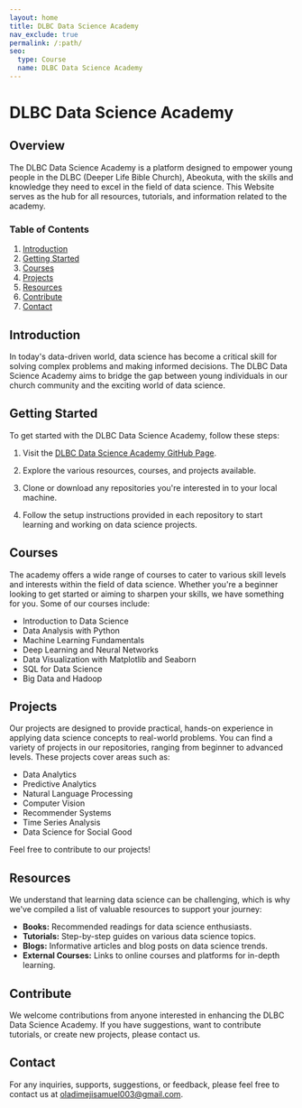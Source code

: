```yaml
---
layout: home
title: DLBC Data Science Academy
nav_exclude: true
permalink: /:path/
seo:
  type: Course
  name: DLBC Data Science Academy
---
```


# DLBC Data Science Academy

## Overview

The DLBC Data Science Academy is a platform designed to empower young people in the DLBC (Deeper Life Bible Church), Abeokuta, with the skills and knowledge they need to excel in the field of data science. This Website serves as the hub for all resources, tutorials, and information related to the academy.

### Table of Contents

1. [Introduction](#introduction)
2. [Getting Started](#getting-started)
3. [Courses](#courses)
4. [Projects](#projects)
5. [Resources](#resources)
6. [Contribute](#contribute)
7. [Contact](#contact)

## Introduction

In today's data-driven world, data science has become a critical skill for solving complex problems and making informed decisions. The DLBC Data Science Academy aims to bridge the gap between young individuals in our church community and the exciting world of data science.

## Getting Started

To get started with the DLBC Data Science Academy, follow these steps:

1. Visit the [DLBC Data Science Academy GitHub Page](https://github.com/sowole-aims/DLBC-Data-Science-Academy).

2. Explore the various resources, courses, and projects available.

3. Clone or download any repositories you're interested in to your local machine.

4. Follow the setup instructions provided in each repository to start learning and working on data science projects.

## Courses

The academy offers a wide range of courses to cater to various skill levels and interests within the field of data science. Whether you're a beginner looking to get started or aiming to sharpen your skills, we have something for you. Some of our courses include:

- Introduction to Data Science
- Data Analysis with Python
- Machine Learning Fundamentals
- Deep Learning and Neural Networks
- Data Visualization with Matplotlib and Seaborn
- SQL for Data Science
- Big Data and Hadoop

## Projects

Our projects are designed to provide practical, hands-on experience in applying data science concepts to real-world problems. You can find a variety of projects in our repositories, ranging from beginner to advanced levels. These projects cover areas such as:

- Data Analytics
- Predictive Analytics
- Natural Language Processing
- Computer Vision
- Recommender Systems
- Time Series Analysis
- Data Science for Social Good

Feel free to contribute to our projects!

## Resources

We understand that learning data science can be challenging, which is why we've compiled a list of valuable resources to support your journey:

- **Books:** Recommended readings for data science enthusiasts.
- **Tutorials:** Step-by-step guides on various data science topics.
- **Blogs:** Informative articles and blog posts on data science trends.
- **External Courses:** Links to online courses and platforms for in-depth learning.

## Contribute

We welcome contributions from anyone interested in enhancing the DLBC Data Science Academy. If you have suggestions, want to contribute tutorials, or create new projects, please contact us.

## Contact

For any inquiries, supports, suggestions, or feedback, please feel free to contact us at [oladimejisamuel003@gmail.com](mailto:oladimejisamuel003@gmail.com).


